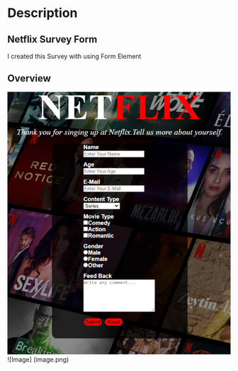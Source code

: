 # Description

## Netflix Survey Form

I created this Survey with using Form Element

## Overview

![Overview](image.png)
![Image] (image.png)
